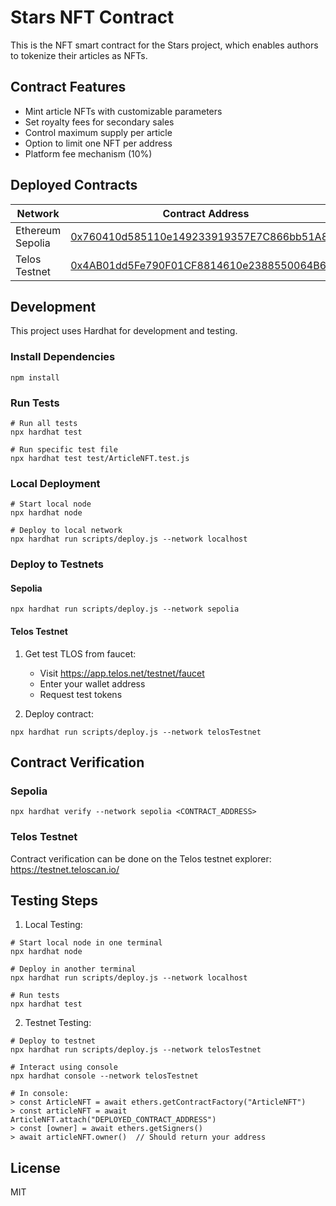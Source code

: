 # Stars NFT Contract

This is the NFT smart contract for the Stars project, which enables authors to tokenize their articles as NFTs.

## Contract Features

- Mint article NFTs with customizable parameters
- Set royalty fees for secondary sales
- Control maximum supply per article
- Option to limit one NFT per address
- Platform fee mechanism (10%)

## Deployed Contracts

| Network | Contract Address |
|---------|-----------------|
| Ethereum Sepolia | [0x760410d585110e149233919357E7C866bb51A841](https://sepolia.etherscan.io/address/0x760410d585110e149233919357E7C866bb51A841) |
| Telos Testnet | [0x4AB01dd5Fe790F01CF8814610e2388550064B6ed](https://testnet.teloscan.io/address/0x4AB01dd5Fe790F01CF8814610e2388550064B6ed) |

## Development

This project uses Hardhat for development and testing.

### Install Dependencies

```shell
npm install
```

### Run Tests

```shell
# Run all tests
npx hardhat test

# Run specific test file
npx hardhat test test/ArticleNFT.test.js
```

### Local Deployment

```shell
# Start local node
npx hardhat node

# Deploy to local network
npx hardhat run scripts/deploy.js --network localhost
```

### Deploy to Testnets

#### Sepolia
```shell
npx hardhat run scripts/deploy.js --network sepolia
```

#### Telos Testnet
1. Get test TLOS from faucet:
   - Visit https://app.telos.net/testnet/faucet
   - Enter your wallet address
   - Request test tokens

2. Deploy contract:
```shell
npx hardhat run scripts/deploy.js --network telosTestnet
```

## Contract Verification

### Sepolia
```shell
npx hardhat verify --network sepolia <CONTRACT_ADDRESS>
```

### Telos Testnet
Contract verification can be done on the Telos testnet explorer:
https://testnet.teloscan.io/

## Testing Steps

1. Local Testing:
```shell
# Start local node in one terminal
npx hardhat node

# Deploy in another terminal
npx hardhat run scripts/deploy.js --network localhost

# Run tests
npx hardhat test
```

2. Testnet Testing:
```shell
# Deploy to testnet
npx hardhat run scripts/deploy.js --network telosTestnet

# Interact using console
npx hardhat console --network telosTestnet

# In console:
> const ArticleNFT = await ethers.getContractFactory("ArticleNFT")
> const articleNFT = await ArticleNFT.attach("DEPLOYED_CONTRACT_ADDRESS")
> const [owner] = await ethers.getSigners()
> await articleNFT.owner()  // Should return your address
```

## License

MIT